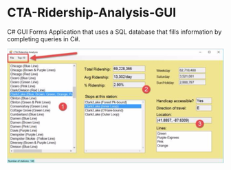 # CTA-Ridership-Analysis-GUI

C# GUI Forms Application that uses a SQL database that fills information by completing queries in C#.



![Alt text](https://raw.githubusercontent.com/george-poulos/CTA-Ridership-Analysis-GUI/master/Screen%20Shot%202016-12-15%20at%201.55.12%20AM.jpg)

